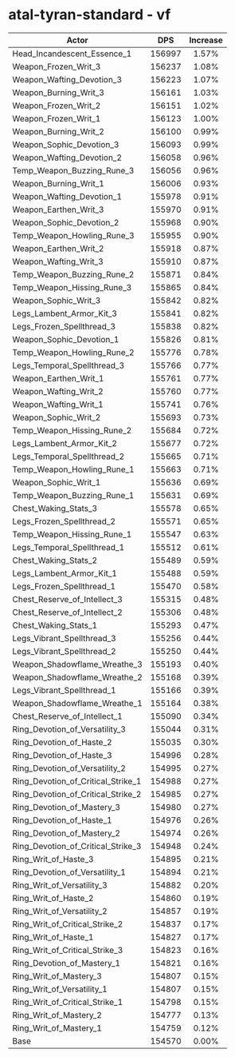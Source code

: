 # atal-tyran-standard - vf
| Actor | DPS | Increase |
|---|:---:|:---:|
|Head_Incandescent_Essence_1|156997|1.57%|
|Weapon_Frozen_Writ_3|156237|1.08%|
|Weapon_Wafting_Devotion_3|156223|1.07%|
|Weapon_Burning_Writ_3|156161|1.03%|
|Weapon_Frozen_Writ_2|156151|1.02%|
|Weapon_Frozen_Writ_1|156123|1.00%|
|Weapon_Burning_Writ_2|156100|0.99%|
|Weapon_Sophic_Devotion_3|156093|0.99%|
|Weapon_Wafting_Devotion_2|156058|0.96%|
|Temp_Weapon_Buzzing_Rune_3|156056|0.96%|
|Weapon_Burning_Writ_1|156006|0.93%|
|Weapon_Wafting_Devotion_1|155978|0.91%|
|Weapon_Earthen_Writ_3|155970|0.91%|
|Weapon_Sophic_Devotion_2|155968|0.90%|
|Temp_Weapon_Howling_Rune_3|155955|0.90%|
|Weapon_Earthen_Writ_2|155918|0.87%|
|Weapon_Wafting_Writ_3|155910|0.87%|
|Temp_Weapon_Buzzing_Rune_2|155871|0.84%|
|Temp_Weapon_Hissing_Rune_3|155865|0.84%|
|Weapon_Sophic_Writ_3|155842|0.82%|
|Legs_Lambent_Armor_Kit_3|155841|0.82%|
|Legs_Frozen_Spellthread_3|155838|0.82%|
|Weapon_Sophic_Devotion_1|155826|0.81%|
|Temp_Weapon_Howling_Rune_2|155776|0.78%|
|Legs_Temporal_Spellthread_3|155766|0.77%|
|Weapon_Earthen_Writ_1|155761|0.77%|
|Weapon_Wafting_Writ_2|155760|0.77%|
|Weapon_Wafting_Writ_1|155741|0.76%|
|Weapon_Sophic_Writ_2|155693|0.73%|
|Temp_Weapon_Hissing_Rune_2|155684|0.72%|
|Legs_Lambent_Armor_Kit_2|155677|0.72%|
|Legs_Temporal_Spellthread_2|155665|0.71%|
|Temp_Weapon_Howling_Rune_1|155663|0.71%|
|Weapon_Sophic_Writ_1|155636|0.69%|
|Temp_Weapon_Buzzing_Rune_1|155631|0.69%|
|Chest_Waking_Stats_3|155578|0.65%|
|Legs_Frozen_Spellthread_2|155571|0.65%|
|Temp_Weapon_Hissing_Rune_1|155547|0.63%|
|Legs_Temporal_Spellthread_1|155512|0.61%|
|Chest_Waking_Stats_2|155489|0.59%|
|Legs_Lambent_Armor_Kit_1|155488|0.59%|
|Legs_Frozen_Spellthread_1|155470|0.58%|
|Chest_Reserve_of_Intellect_3|155315|0.48%|
|Chest_Reserve_of_Intellect_2|155306|0.48%|
|Chest_Waking_Stats_1|155293|0.47%|
|Legs_Vibrant_Spellthread_3|155256|0.44%|
|Legs_Vibrant_Spellthread_2|155250|0.44%|
|Weapon_Shadowflame_Wreathe_3|155193|0.40%|
|Weapon_Shadowflame_Wreathe_2|155168|0.39%|
|Legs_Vibrant_Spellthread_1|155166|0.39%|
|Weapon_Shadowflame_Wreathe_1|155164|0.38%|
|Chest_Reserve_of_Intellect_1|155090|0.34%|
|Ring_Devotion_of_Versatility_3|155044|0.31%|
|Ring_Devotion_of_Haste_2|155035|0.30%|
|Ring_Devotion_of_Haste_3|154996|0.28%|
|Ring_Devotion_of_Versatility_2|154995|0.27%|
|Ring_Devotion_of_Critical_Strike_1|154988|0.27%|
|Ring_Devotion_of_Critical_Strike_2|154985|0.27%|
|Ring_Devotion_of_Mastery_3|154980|0.27%|
|Ring_Devotion_of_Haste_1|154976|0.26%|
|Ring_Devotion_of_Mastery_2|154974|0.26%|
|Ring_Devotion_of_Critical_Strike_3|154948|0.24%|
|Ring_Writ_of_Haste_3|154895|0.21%|
|Ring_Devotion_of_Versatility_1|154894|0.21%|
|Ring_Writ_of_Versatility_3|154882|0.20%|
|Ring_Writ_of_Haste_2|154860|0.19%|
|Ring_Writ_of_Versatility_2|154857|0.19%|
|Ring_Writ_of_Critical_Strike_2|154837|0.17%|
|Ring_Writ_of_Haste_1|154827|0.17%|
|Ring_Writ_of_Critical_Strike_3|154823|0.16%|
|Ring_Devotion_of_Mastery_1|154821|0.16%|
|Ring_Writ_of_Mastery_3|154807|0.15%|
|Ring_Writ_of_Versatility_1|154807|0.15%|
|Ring_Writ_of_Critical_Strike_1|154798|0.15%|
|Ring_Writ_of_Mastery_2|154777|0.13%|
|Ring_Writ_of_Mastery_1|154759|0.12%|
|Base|154570|0.00%|

